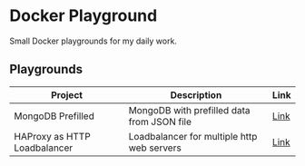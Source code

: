 # Docker Playground

Small Docker playgrounds for my daily work.

## Playgrounds

| Project | Description | Link |
| --- | --- | --- |
| MongoDB Prefilled | MongoDB with prefilled data from JSON file | [Link](./mongodb-prefilled/)
| HAProxy as HTTP Loadbalancer | Loadbalancer for multiple http web servers | [Link](./haproxy-http-loadbalancer/)
